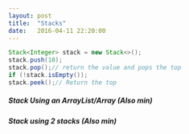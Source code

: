 ```yaml
---
layout: post
title:  "Stacks"
date:   2016-04-11 22:20:00
---
```


```java
Stack<Integer> stack = new Stack<>();
stack.push(10);
stack.pop();// return the value and pops the top
if (!stack.isEmpty());
stack.peek();// Return the top
```
##### Stack Using an ArrayList/Array (Also min)

##### Stack using 2 stacks (Also min)

##### 


